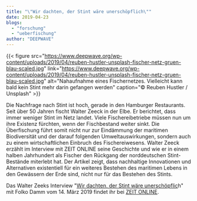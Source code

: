 ```yaml
---
title: "\"Wir dachten, der Stint wäre unerschöpflich\""
date: 2019-04-23
blogs: 
  - "forschung"
  - "ueberfischung"
author: "DEEPWAVE"
---
```


{{< figure src="https://www.deepwave.org/wp-content/uploads/2019/04/reuben-hustler-unsplash-fischer-netz-gruen-blau-scaled.jpg" link="https://www.deepwave.org/wp-content/uploads/2019/04/reuben-hustler-unsplash-fischer-netz-gruen-blau-scaled.jpg" alt="Nahaufnahme eines Fischernetzes. Vielleicht kann bald kein Stint mehr darin gefangen werden" caption="© Reuben Hustler / Unsplash" >}}

Die Nachfrage nach Stint ist hoch, gerade in den Hamburger Restaurants. Seit über 50 Jahren fischt Walter Zeeck in der Elbe. Er berichtet, dass immer weniger Stint im Netz landet. Viele Fischereibetriebe müssen nun um ihre Existenz fürchten, wenn der Fischbestand weiter sinkt. Die Überfischung führt somit nicht nur zur Eindämmung der maritimen Biodiversität und der darauf folgenden Umweltauswirkungen, sondern auch zu einem wirtschaftlichen Einbruch des Fischereiwesens. Walter Zeeck erzählt im Interview mit ZEIT ONLINE seine Geschichte und wie er in einem halben Jahrhundert als Fischer den Rückgang der norddeutschen Stint-Bestände miterlebt hat. Der Artikel zeigt, dass nachhaltige Innovationen und Alternativen existentiell für ein weiteres Bestehen des maritimen Lebens in den Gewässern der Erde sind, nicht nur für das Bestehen des Stints.

Das Walter Zeeks Interview "[Wir dachten, der Stint wäre unerschöpflic](https://www.zeit.de/hamburg/2019-03/elbe-stint-fischerei-rueckgang-elbvertiefung)h" mit Folko Damm vom 14. März 2019 findet ihr bei [ZEIT ONLINE](https://www.zeit.de/).
